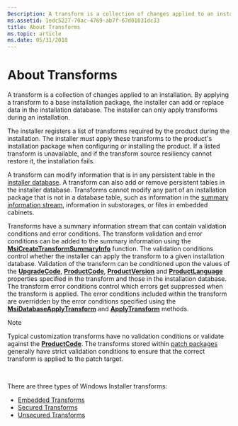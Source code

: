 ```yaml
---
Description: A transform is a collection of changes applied to an installation. By applying a transform to a base installation package, the installer can add or replace data in the installation database. The installer can only apply transforms during an installation.
ms.assetid: 1edc5227-70ac-4769-ab7f-67d01031dc33
title: About Transforms
ms.topic: article
ms.date: 05/31/2018
---
```


# About Transforms

A transform is a collection of changes applied to an installation. By applying a transform to a base installation package, the installer can add or replace data in the installation database. The installer can only apply transforms during an installation.

The installer registers a list of transforms required by the product during the installation. The installer must apply these transforms to the product's installation package when configuring or installing the product. If a listed transform is unavailable, and if the transform source resiliency cannot restore it, the installation fails.

A transform can modify information that is in any persistent table in the [installer database](installer-database.md). A transform can also add or remove persistent tables in the installer database. Transforms cannot modify any part of an installation package that is not in a database table, such as information in the [summary information stream](summary-information-stream.md), information in substorages, or files in embedded cabinets.

Transforms have a summary information stream that can contain validation conditions and error conditions. The transform validation and error conditions can be added to the summary information using the [**MsiCreateTransformSummaryInfo**](/windows/desktop/api/Msiquery/nf-msiquery-msicreatetransformsummaryinfoa) function. The validation conditions control whether the installer can apply the transform to a given installation database. Validation of the transform can be conditioned upon the values of the [**UpgradeCode**](upgradecode.md), [**ProductCode**](productcode.md), [**ProductVersion**](productversion.md) and [**ProductLanguage**](productlanguage.md) properties specified in the transform and those in the installation database. The transform error conditions control which errors get suppressed when the transform is applied. The error conditions included within the transform are overridden by the error conditions specified using the [**MsiDatabaseApplyTransform**](/windows/desktop/api/Msiquery/nf-msiquery-msidatabaseapplytransforma) and [**ApplyTransform**](database-applytransform.md) methods.

> [!Note]  
> Typical customization transforms have no validation conditions or validate against the [**ProductCode**](productcode.md). The transforms stored within [patch packages](patch-packages.md) generally have strict validation conditions to ensure that the correct transform is applied to the patch target.

 

There are three types of Windows Installer transforms:

-   [Embedded Transforms](embedded-transforms.md)
-   [Secured Transforms](secured-transforms.md)
-   [Unsecured Transforms](unsecured-transforms.md)

 

 



